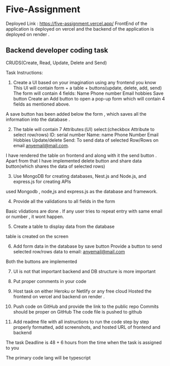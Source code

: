 # Five-Assignment
Deployed Link : https://five-assignment.vercel.app/
FrontEnd of the application is deployed on vercel and the backend of the application is deployed on render .
## Backend developer coding task

CRUDS(Create, Read, Update, Delete and Send)

Task Instructions:

1. Create a UI based on your imagination using any frontend you know
This UI will contain form + a table + buttons(update, delete, add, send)
The form will contain 4 fields:
Name
Phone number
Email
hobbies
Save button
Create an Add button to open a pop-up form which will contain 4 fields as mentioned above.

A save button has been added below the form , which saves all the information into the database .

2. The table will contain 7 Attributes:(UI)
select:(checkbox Attribute to select row/rows) 
ID: serial number
Name: name 
Phone Number
Email
Hobbies
Update/delete
Send: To send data of selected Row/Rows on email anyemail@mail.com.

I have rendered the table on frontend and along with it the send button . Apart from that I have implemented delete button and share data button(which shares the data of selected rows)

3. Use MongoDB for creating databases, Nest.js and Node.js, and express.js for creating APIs

used Mongodb , node,js and express.js as the database and framework.

4. Provide all the validations to all fields in the form

Basic vlidations are done . If any user tries to repeat entry with same email or number , it wont happen.

5. Create a table to display data from the database

table is created on the screen

6. Add form data in the database by save button
Provide a button to send selected row/rows data to email: anyemail@mail.com

Both the buttons are implemented

7. UI is not that important backend and DB structure is more important

8. Put proper comments in your code


9. Host task on either Heroku or Netlify or any free cloud
Hosted the frontend on vercel and backend on render .

10. Push code on GitHub and provide the link to the public repo
Commits should be proper on GitHub
The code file is pushed to github

11. Add readme file with all instructions to run the code step by step properly formatted, add screenshots, and hosted URL of frontend and backend 

The task Deadline is 48 + 6 hours from the time when the task is assigned to you

The primary code lang will be typescript
